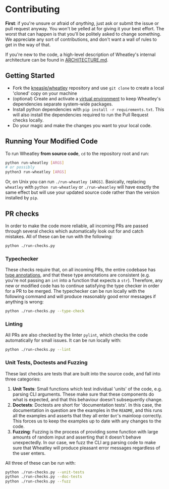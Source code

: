 # Contributing

**First**: if you're unsure or afraid of _anything_, just ask or submit the issue or pull request
anyway.  You won't be yelled at for giving it your best effort.  The worst that can happen is that
you'll be politely asked to change something.  We appreciate any sort of contributions, and don't
want a wall of rules to get in the way of that.

If you're new to the code, a high-level description of Wheatley's internal architecture can be found
in [ARCHITECTURE.md](https://github.com/kneasle/wheatley/blob/better-contributing/ARCHITECTURE.md).

## Getting Started

- Fork the [kneasle/wheatley](https://github.com/kneasle/wheatley/pull/) repository and use `git
  clone` to create a local 'cloned' copy on your machine
- (optional) Create and activate a
  [virtual environment](https://packaging.python.org/guides/installing-using-pip-and-virtual-environments/)
  to keep Wheatley's dependencies separate system-wide packages.
- Install python dependencies with `pip install -r requirements.txt`.  This will also install the
  dependencies required to run the Pull Request checks locally.
- Do your magic and make the changes you want to your local code.

## Running Your Modified Code

To run Wheatley **from source code**, `cd` to the repository root and run:

```bash
python run-wheatley [ARGS]
# or possibly
python3 run-wheatley [ARGS]
```

Or, on Unix you can run `./run-wheatley [ARGS]`.  Basically, replacing `wheatley` with
`python run-wheatley` or `./run-wheatley` will have exactly the same effect but will use your
updated source code rather than the version installed by `pip`.

## PR checks

In order to make the code more reliable, all incoming PRs are passed through several checks which
automatically look out for and catch mistakes.  All of these can be run with the following:

```bash
python ./run-checks.py
```

### Typechecker

These checks require that, on all incoming PRs, the entire codebase has
[type annotations](https://docs.python.org/3/library/typing.html), and that these type annotations
are consistent (e.g. you're not passing an `int` into a function that expects a `str`).  Therefore,
any new or modified code has to continue satisfying the type checker in order for a PR to be merged.
The typechecker can be run locally with the following command and will produce reasonably good error
messages if anything is wrong:

```bash
python ./run-checks.py --type-check
```

### Linting

All PRs are also checked by the linter `pylint`, which checks the code automatically for small
issues.  It can be run locally with:

```bash
python ./run-checks.py --lint
```

### Unit Tests, Doctests and Fuzzing

These last checks are tests that are built into the source code, and fall into three categories:

1. **Unit Tests**: Small functions which test individual 'units' of the code, e.g. parsing CLI
   arguments.  These make sure that these components do what is expected, and that this behaviour
   doesn't subsequently change.
2. **Doctests**: Doctests are short for 'documentation tests'.  In this case, the documentation in
   question are the examples in the `README`, and this runs all the examples and asserts that they
   all enter `Bot`'s mainloop correctly.  This forces us to keep the examples up to date with any
   changes to the code.
3. **Fuzzing**: Fuzzing is the process of providing some function with large amounts of random input
   and asserting that it doesn't behave unexpectedly.  In our case, we fuzz the CLI arg parsing code
   to make sure that Wheatley will produce pleasant error messages regardless of the user enters.

All three of these can be run with:

```bash
python ./run-checks.py --unit-tests
python ./run-checks.py --doc-tests
python ./run-checks.py --fuzz
```
